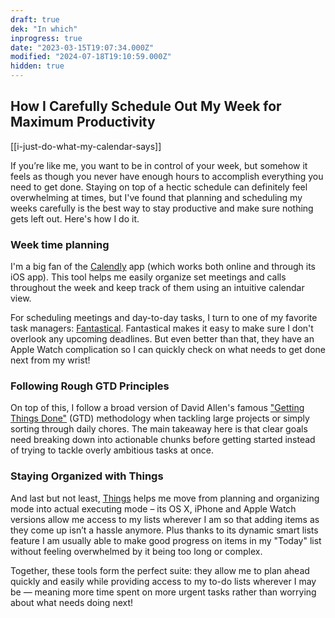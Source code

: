 ```yaml
---
draft: true
dek: "In which"
inprogress: true
date: "2023-03-15T19:07:34.000Z"
modified: "2024-07-18T19:10:59.000Z"
hidden: true
---
```

## How I Carefully Schedule Out My Week for Maximum Productivity

[[i-just-do-what-my-calendar-says]]

If you’re like me, you want to be in control of your week, but somehow it feels as though you never have enough hours to accomplish everything you need to get done. Staying on top of a hectic schedule can definitely feel overwhelming at times, but I've found that planning and scheduling my weeks carefully is the best way to stay productive and make sure nothing gets left out. Here's how I do it.

### Week time planning

I'm a big fan of the [Calendly](https://calendly.com/) app (which works both online and through its iOS app). This tool helps me easily organize set meetings and calls throughout the week and keep track of them using an intuitive calendar view.

For scheduling meetings and day-to-day tasks, I turn to one of my favorite task managers: [Fantastical](https://flexibits.com/fantastical). Fantastical makes it easy to make sure I don't overlook any upcoming deadlines. But even better than that, they have an Apple Watch complication so I can quickly check on what needs to get done next from my wrist!

### Following Rough GTD Principles

On top of this, I follow a broad version of David Allen's famous ["Getting Things Done"](https://gettingthingsdone.com) (GTD) methodology when tackling large projects or simply sorting through daily chores. The main takeaway here is that clear goals need breaking down into actionable chunks before getting started instead of trying to tackle overly ambitious tasks at once.

### Staying Organized with Things

And last but not least, [Things](https://culturedcode.com/things/) helps me move from planning and organizing mode into actual executing mode – its OS X, iPhone and Apple Watch versions allow me access to my lists wherever I am so that adding items as they come up isn’t a hassle anymore. Plus thanks to its dynamic smart lists feature I am usually able to make good progress on items in my "Today" list without feeling overwhelmed by it being too long or complex.

Together, these tools form the perfect suite: they allow me to plan ahead quickly and easily while providing access to my to-do lists wherever I may be — meaning more time spent on more urgent tasks rather than worrying about what needs doing next!
